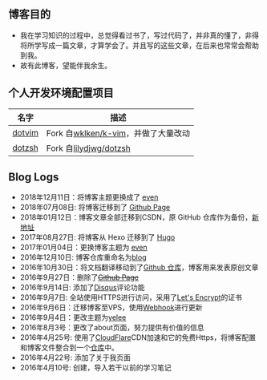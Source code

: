 
## 博客目的

+ 我在学习知识的过程中，总觉得看过书了，写过代码了，并非真的懂了，非得将所学写成一篇文章，才算学会了。并且写的这些文章，在后来也常常会帮助到我。
+ 故有此博客，望能伴我余生。

## 个人开发环境配置项目

名字|描述
---|---
[dotvim](https://github.com/bwangel23/dotvim) | Fork 自[wklken/k-vim](https://github.com/wklken/k-vim)，并做了大量改动
[dotzsh](https://github.com/bwangel23/dotzsh) | Fork 自[lilydjwg/dotzsh](https://github.com/lilydjwg/dotzsh)

## Blog Logs

+ 2018年12月11日：将博客主题更换成了 [even](https://github.com/olOwOlo/hugo-theme-even)
+ 2018年07月08日: 将博客迁移到了 [Github Page](http://bwangel23.github.io)
+ 2018年01月12日：博客文章全部迁移到CSDN，原 GitHub 仓库作为备份，[新地址](http://blog.csdn.net/u012291393)
+ 2017年08月27日: 将博客从 Hexo 迁移到了 [Hugo](https://gohugo.io/)
+ 2017年01月04日：更换博客主题为 [even](https://github.com/ahonn/hexo-theme-even)
+ 2016年12月10日: 博客仓库重命名为[blog](https://github.com/bwangel23/blog)
+ 2016年10月30日：将文档翻译移动到了[Github 仓库](https://github.com/bwangel23/Translate)，博客用来发表原创文章
+ 2016年9月27日：删除了~~[Github Page](http://bwangel23.github.io)~~
+ 2016年9月14日: 添加了[Disqus](https://disqus.com/)评论功能
+ 2016年9月7日: 全站使用HTTPS进行访问，采用了[Let's Encrypt](https://letsencrypt.org/)的证书
+ 2016年9月6日：迁移博客至VPS，使用[Webhook](https://developer.github.com/webhooks/)进行更新
+ 2016年9月4日：更改主题为[yelee](https://github.com/MOxFIVE/hexo-theme-yelee)
+ 2016年8月3号：更改了about页面，努力提供有价值的信息
+ 2016年4月25号: 使用了[CloudFlare](https://www.cloudflare.com/)CDN加速和它的免费Https，将博客配置和博客文件整合到一个[仓库](https://github.com/bwangel23/bwangel23.github.io)中。
+ 2016年4月22号: 添加了关于我页面
+ 2016年4月10号: 创建，导入若干以前的学习笔记
